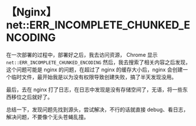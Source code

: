 # 【Nginx】net::ERR_INCOMPLETE_CHUNKED_ENCODING

在一次部署的过程中，部署好之后，我去访问资源， Chrome 显示 `net::ERR_INCOMPLETE_CHUNKED_ENCODING` 然后，我去搜索了相关内容之后发现，这个问题可能是 nginx 的问题，在超过了 nginx 的缓存大小后，nginx 会创建一个临时文件，最开始我是以为没有权限导致创建失败，搞了半天发现没用。

最后，去在 nginx 打了日志，在日志中发现是没有存储空间了，无语，将一些东西移位之后就好了。

总结一下，发现问题先找到源头，尝试解决，不行的话就直接 debug、看日志，解决问题，不要像个无头苍蝇乱撞。
